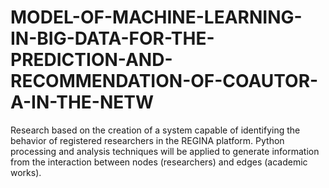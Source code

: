 # MODEL-OF-MACHINE-LEARNING-IN-BIG-DATA-FOR-THE-PREDICTION-AND-RECOMMENDATION-OF-COAUTOR-A-IN-THE-NETW
Research based on the creation of a system capable of identifying the behavior of registered researchers in the REGINA platform. Python processing and analysis techniques will be applied to generate information from the interaction between nodes (researchers) and edges (academic works).
